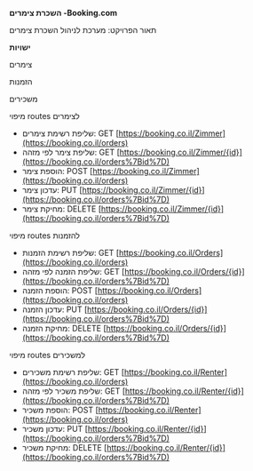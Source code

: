 **השכרת צימרים -Booking.com**

תאור הפרויקט: מערכת לניהול השכרת צימרים


**ישויות**

צימרים

הזמנות

משכירים



מיפוי routes לצימרים
   - שליפת רשימת צימרים: 
GET [https://booking.co.il/Zimmer](https://booking.co.il/orders)  
 - שליפת צימר לפי מזהה: 
GET  [https://booking.co.il/Zimmer/{id}](https://booking.co.il/orders%7Bid%7D)  
 - הוספת צימר:
POST [https://booking.co.il/Zimmer](https://booking.co.il/orders)  
 - עדכון צימר:
PUT [https://booking.co.il/Zimmer/{id}](https://booking.co.il/orders%7Bid%7D)  
 - מחיקת צימר: 
 DELETE [https://booking.co.il/Zimmer/{id}](https://booking.co.il/orders%7Bid%7D)
 
מיפוי routes להזמנות
   - שליפת רשימת הזמנות: 
GET [https://booking.co.il/Orders](https://booking.co.il/orders)  
 - שליפת הזמנה לפי מזהה: 
GET  [https://booking.co.il/Orders/{id}](https://booking.co.il/orders%7Bid%7D)  
 - הוספת הזמנה:
POST [https://booking.co.il/Orders](https://booking.co.il/orders)  
 - עדכון הזמנה:
PUT [https://booking.co.il/Orders/{id}](https://booking.co.il/orders%7Bid%7D)  
 - מחיקת הזמנה: 
 DELETE [https://booking.co.il/Orders/{id}](https://booking.co.il/orders%7Bid%7D)

מיפוי routes למשכירים
   - שליפת רשימת משכירים: 
GET [https://booking.co.il/Renter](https://booking.co.il/orders)  
 - שליפת משכיר לפי מזהה: 
GET  [https://booking.co.il/Renter/{id}](https://booking.co.il/orders%7Bid%7D)  
 - הוספת משכיר:
POST [https://booking.co.il/Renter](https://booking.co.il/orders)  
 - עדכון משכיר:
PUT [https://booking.co.il/Renter/{id}](https://booking.co.il/orders%7Bid%7D)  
 - מחיקת משכיר: 
 DELETE [https://booking.co.il/Renter/{id}](https://booking.co.il/orders%7Bid%7D)


 
  
  

  
  

